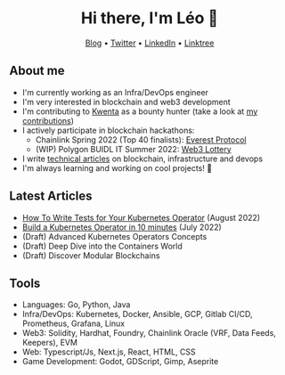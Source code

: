<h1 align="center">Hi there, I'm Léo 👋</h2>
<p align="center">
  <a href="https://medium.com/@leovct">Blog</a> •
  <a href="https://twitter.com/leoovct">Twitter</a> •
  <a href="https://www.linkedin.com/in/vincentleo/">LinkedIn</a> •
  <a href="https://linktr.ee/leovct">Linktree</a>
</p>

## About me
- I'm currently working as an Infra/DevOps engineer
- I'm very interested in blockchain and web3 development
- I'm contributing to [Kwenta](https://kwenta.io/) as a bounty hunter (take a look at [my contributions](https://github.com/Kwenta/kwenta/pulls?q=is%3Apr+author%3Aleovct+))
- I actively participate in blockchain hackathons:
  - Chainlink Spring 2022 (Top 40 finalists): [Everest Protocol](https://github.com/Everest-Option-Exchange-Team)
  - (WIP) Polygon BUIDL IT Summer 2022: [Web3 Lottery](https://github.com/leovct/web3-lottery) 
- I write [technical articles](https://medium.com/@leovct) on blockchain, infrastructure and devops
- I'm always learning and working on cool projects! 🌱

## Latest Articles
- [How To Write Tests for Your Kubernetes Operator](https://medium.com/better-programming/write-tests-for-your-kubernetes-operator-d3d6a9530840) (August 2022)
- [Build a Kubernetes Operator in 10 minutes](https://betterprogramming.pub/build-a-kubernetes-operator-in-10-minutes-11eec1492d30) (July 2022)
- (Draft) Advanced Kubernetes Operators Concepts
- (Draft) Deep Dive into the Containers World
- (Draft) Discover Modular Blockchains

## Tools
- Languages: Go, Python, Java
- Infra/DevOps: Kubernetes, Docker, Ansible, GCP, Gitlab CI/CD, Prometheus, Grafana, Linux
- Web3: Solidity, Hardhat, Foundry, Chainlink Oracle (VRF, Data Feeds, Keepers), EVM
- Web: Typescript/Js, Next.js, React, HTML, CSS
- Game Development: Godot, GDScript, Gimp, Aseprite

